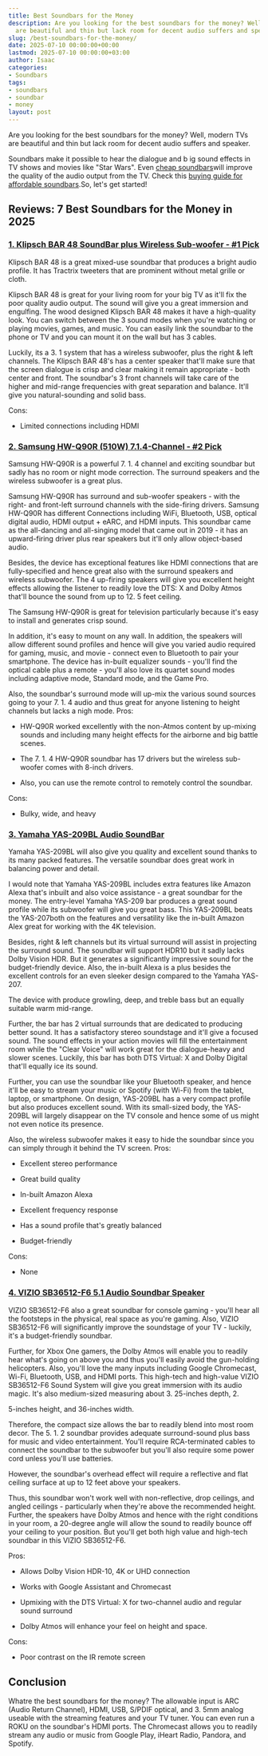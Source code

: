 ```yaml
---
title: Best Soundbars for the Money
description: Are you looking for the best soundbars for the money? Well, modern TVs
  are beautiful and thin but lack room for decent audio suffers and speaker. Soundbars...
slug: /best-soundbars-for-the-money/
date: 2025-07-10 00:00:00+00:00
lastmod: 2025-07-10 00:00:00+03:00
author: Isaac
categories:
- Soundbars
tags:
- soundbars
- soundbar
- money
layout: post
---
```

Are you looking for the best soundbars for the money? Well, modern TVs are beautiful and thin but lack room for decent audio suffers and speaker.

Soundbars make it possible to hear the dialogue and b ig sound effects in TV shows and movies like "Star Wars". Even [cheap soundbars](https://pestpolicy.com/best-soundbars-for-under-100/)will improve the quality of the audio output from the TV. Check this [buying guide for affordable soundbars](https://pestpolicy.com/best-[soundbar](https://pestpolicy.com/best-soundbars-for-under-100/)-under-200/).So, let's get started!

##  Reviews: 7 Best Soundbars for the Money in 2025

###  [1. Klipsch BAR 48 SoundBar plus Wireless Sub-woofer - #1 Pick](https://www.amazon.com/dp/B07QY1ZPRG/?tag=p-policy-20)

Klipsch BAR 48 is a great mixed-use soundbar that produces a bright audio profile. It has Tractrix tweeters that are prominent without metal grille or cloth.

Klipsch BAR 48 is great for your living room for your big TV as it'll fix the poor quality audio output. The sound will give you a great immersion and engulfing. The wood designed Klipsch BAR 48 makes it have a high-quality look. You can switch between the 3 sound modes when you're watching or playing movies, games, and music. You can easily link the soundbar to the phone or TV and you can mount it on the wall but has 3 cables.

Luckily, its a 3. 1 system that has a wireless subwoofer, plus the right & left channels. The Klipsch BAR 48's has a center speaker that'll make sure that the screen dialogue is crisp and clear making it remain appropriate - both center and front. The soundbar's 3 front channels will take care of the higher and mid-range frequencies with great separation and balance. It'll give you natural-sounding and solid bass.

Cons:

- Limited connections including HDMI

###  [2. Samsung HW-Q90R (510W) 7.1.4-Channel - #2 Pick](https://www.amazon.com/dp/B07W88C715/?tag=p-policy-20)

Samsung HW-Q90R is a powerful 7. 1. 4 channel and exciting soundbar but sadly has no room or night mode correction. The surround speakers and the wireless subwoofer is a great plus.

Samsung HW-Q90R has surround and sub-woofer speakers - with the right- and front-left surround channels with the side-firing drivers. Samsung HW-Q90R has different Connections including WiFi, Bluetooth, USB, optical digital audio, HDMI output + eARC, and HDMI inputs. This soundbar came as the all-dancing and all-singing model that came out in 2019 - it has an upward-firing driver plus rear speakers but it'll only allow object-based audio.

Besides, the device has exceptional features like HDMI connections that are fully-specified and hence great also with the surround speakers and wireless subwoofer. The 4 up-firing speakers will give you excellent height effects allowing the listener to readily love the DTS: X and Dolby Atmos that'll bounce the sound from up to 12. 5 feet ceiling.

The Samsung HW-Q90R is great for television particularly because it's easy to install and generates crisp sound.

In addition, it's easy to mount on any wall. In addition, the speakers will allow different sound profiles and hence will give you varied audio required for gaming, music, and movie - connect even to Bluetooth to pair your smartphone. The device has in-built equalizer sounds - you'll find the optical cable plus a remote - you'll also love its quartet sound modes including adaptive mode, Standard mode, and the Game Pro.

Also, the soundbar's surround mode will up-mix the various sound sources going to your 7. 1. 4 audio and thus great for anyone listening to height channels but lacks a nigh mode.
Pros:

- HW-Q90R worked excellently with the non-Atmos content by up-mixing sounds and including many height effects for the airborne and big battle scenes.

- The 7. 1. 4 HW-Q90R soundbar has 17 drivers but the wireless sub-woofer comes with 8-inch drivers.

- Also, you can use the remote control to remotely control the soundbar.

Cons:

- Bulky, wide, and heavy

###  [3. Yamaha YAS-209BL Audio SoundBar](https://www.amazon.com/dp/B07T5GGR8L/?tag=p-policy-20)

Yamaha YAS-209BL will also give you quality and excellent sound thanks to its many packed features. The versatile soundbar does great work in balancing power and detail.

I would note that Yamaha YAS-209BL includes extra features like Amazon Alexa that's inbuilt and also voice assistance - a great soundbar for the money. The entry-level Yamaha YAS-209 bar produces a great sound profile while its subwoofer will give you great bass. This YAS-209BL beats the YAS-207both on the features and versatility like the in-built Amazon Alex great for working with the 4K television.

Besides, right & left channels but its virtual surround will assist in projecting the surround sound. The soundbar will support HDR10 but it sadly lacks Dolby Vision HDR. But it generates a significantly impressive sound for the budget-friendly device. Also, the in-built Alexa is a plus besides the excellent controls for an even sleeker design compared to the Yamaha YAS-207.

The device with produce growling, deep, and treble bass but an equally suitable warm mid-range.

Further, the bar has 2 virtual surrounds that are dedicated to producing better sound. It has a satisfactory stereo soundstage and it'll give a focused sound. The sound effects in your action movies will fill the entertainment room while the "Clear Voice" will work great for the dialogue-heavy and slower scenes. Luckily, this bar has both DTS Virtual: X and Dolby Digital that'll equally ice its sound.

Further, you can use the soundbar like your Bluetooth speaker, and hence it'll be easy to stream your music or Spotify (with Wi-Fi) from the tablet, laptop, or smartphone. On design, YAS-209BL has a very compact profile but also produces excellent sound. With its small-sized body, the YAS-209BL will largely disappear on the TV console and hence some of us might not even notice its presence.

Also, the wireless subwoofer makes it easy to hide the soundbar since you can simply through it behind the TV screen.
Pros:

- Excellent stereo performance

- Great build quality

- In-built Amazon Alexa

- Excellent frequency response

- Has a sound profile that's greatly balanced

- Budget-friendly

Cons:

- None

###  [4. VIZIO SB36512-F6 5.1 Audio Soundbar Speaker](https://www.amazon.com/dp/B07JDMBK2N/?tag=p-policy-20)

VIZIO SB36512-F6 also a great soundbar for console gaming - you'll hear all the footsteps in the physical, real space as you're gaming. Also, VIZIO SB36512-F6 will significantly improve the soundstage of your TV - luckily, it's a budget-friendly soundbar.

Further, for Xbox One gamers, the Dolby Atmos will enable you to readily hear what's going on above you and thus you'll easily avoid the gun-holding helicopters. Also, you'll love the many inputs including Google Chromecast, Wi-Fi, Bluetooth, USB, and HDMI ports. This high-tech and high-value VIZIO SB36512-F6 Sound System will give you great immersion with its audio magic. It's also medium-sized measuring about 3. 25-inches depth, 2.

5-inches height, and 36-inches width.

Therefore, the compact size allows the bar to readily blend into most room decor. The 5. 1. 2 soundbar provides adequate surround-sound plus bass for music and video entertainment. You'll require RCA-terminated cables to connect the soundbar to the subwoofer but you'll also require some power cord unless you'll use batteries.

However, the soundbar's overhead effect will require a reflective and flat ceiling surface at up to 12 feet above your speakers.

Thus, this soundbar won't work well with non-reflective, drop ceilings, and angled ceilings - particularly when they're above the recommended height. Further, the speakers have Dolby Atmos and hence with the right conditions in your room, a 20-degree angle will allow the sound to readily bounce off your ceiling to your position. But you'll get both high value and high-tech soundbar in this VIZIO SB36512-F6.

Pros:

- Allows Dolby Vision HDR-10, 4K or UHD connection

- Works with Google Assistant and Chromecast

- Upmixing with the DTS Virtual: X for two-channel audio and regular sound surround

- Dolby Atmos will enhance your feel on height and space.

Cons:

- Poor contrast on the IR remote screen

##  Conclusion

Whatre the best soundbars for the money? The allowable input is ARC (Audio Return Channel), HDMI, USB, S/PDIF optical, and 3. 5mm analog useable with the streaming features and your TV tuner. You can even run a ROKU on the soundbar's HDMI ports. The Chromecast allows you to readily stream any audio or music from Google Play, iHeart Radio, Pandora, and Spotify.